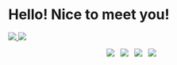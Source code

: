 # Hello! Nice to meet you!
<a href="https://github.com/NicoEugui">
  <img src="https://github-readme-stats.vercel.app/api?username=NicoEugui&show_icons=true&show_icons=true&count_private=true&theme=dark" />
</a>
<a href="https://github.com/NicoEugui">
  <img src="https://github-readme-stats.vercel.app/api/top-langs/?username=NicoEugui&count_private=true&layout=compact&theme=dark" />
</a>

<p align="center">
    <a target="_blank" href="https://discord.gg/hgHcTqg4T6"><img src="https://img.shields.io/badge/📝-Discord-yellow"/></a> &nbsp;
    <a target="_blank" href="https://twitter.com/nico_eugui"><img src="https://img.shields.io/badge/%F0%9F%90%A6-Twitter-yellow"/></a> &nbsp;
    <a target="_blank" href="https://www.instagram.com/nico_eugui/"><img src="https://img.shields.io/badge/%F0%9F%A4%B3-Instagram-yellow"/></a> &nbsp;
    <a target="_blank" href="https://open.spotify.com/artist/13JJKrUewC1CJYmIDXQNoH?si=bdOg5018SVaqrarAn1DCvQ"><img src="https://img.shields.io/badge/%F0%9F%8E%B8Music-El%20Cuarteto%20De%20Nos-blue"/></a> &nbsp;
</p>













